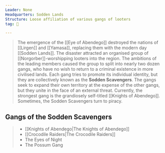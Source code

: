 ```yaml
---
Leader: None
Headquarters: Sodden Lands
Structure: Loose affiliation of various gangs of looters
tag: 👥

---
```


> The emergence of the [[Eye of Abendego]] destroyed the nations of [[Lirgen]] and [[Yamasa]], replacing them with the modern day [[Sodden Lands]]. 
> The disaster attracted an organised group of [[Norgorber]]-worshipping looters into the region. The ambitions of the leading members caused the group to split into nearly two dozen gangs, who have no wish to return to a criminal existence in more civilised lands.
> Each gang tries to promote its individual identity, but they are collectively known as the **Sodden Scavengers**. The gangs seek to expand their own territory at the expense of the other gangs, but they unite in the face of an external threat. Currently, the strongest gang is the grandiosely self-titled [[Knights of Abendego]]. Sometimes, the Sodden Scavengers turn to piracy.


## Gangs of the Sodden Scavengers

> - [[Knights of Abendego|The Knights of Abendego]]
> - [[Crocodile Raiders|The Crocodile Raiders]]
> - The Eyes of Night
> - The Possum Gang






